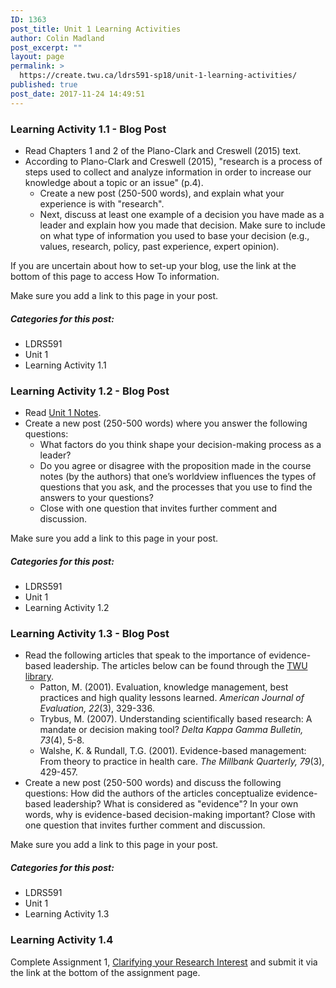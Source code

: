 ```yaml
---
ID: 1363
post_title: Unit 1 Learning Activities
author: Colin Madland
post_excerpt: ""
layout: page
permalink: >
  https://create.twu.ca/ldrs591-sp18/unit-1-learning-activities/
published: true
post_date: 2017-11-24 14:49:51
---
```

### Learning Activity 1.1 - Blog Post

* Read Chapters 1 and 2 of the Plano-Clark and Creswell (2015) text.
* According to Plano-Clark and Creswell (2015), "research is a process of steps used to collect and analyze information in order to increase our knowledge about a topic or an issue" (p.4). 
  * Create a new post (250-500 words), and explain what your experience is with "research". 
  * Next, discuss at least one example of a decision you have made as a leader and explain how you made that decision. Make sure to include on what type of information you used to base your decision (e.g., values, research, policy, past experience, expert opinion). 
  
If you are uncertain about how to set-up your blog, use the link at the bottom of this page to access How To information. 

Make sure you add a link to this page in your post.

##### Categories for this post:

* LDRS591
* Unit 1
* Learning Activity 1.1

### Learning Activity 1.2 - Blog Post

* Read [Unit 1 Notes](https://create.twu.ca/ldrs591-sp18/unit-1-notes).
* Create a new post (250-500 words) where you answer the following questions: 
  * What factors do you think shape your decision-making process as a leader? 
  * Do you agree or disagree with the proposition made in the course notes (by the authors) that one’s worldview influences the types of questions that you ask, and the processes that you use to find the answers to your questions? 
  * Close with one question that invites further comment and discussion. 
  

Make sure you add a link to this page in your post.

##### Categories for this post:

* LDRS591
* Unit 1
* Learning Activity 1.2

### Learning Activity 1.3 - Blog Post

* Read the following articles that speak to the importance of evidence-based leadership. The articles below can be found through the [TWU library](https://twu.ca/library).
  * Patton, M. (2001). Evaluation, knowledge management, best practices and high quality lessons learned. _American Journal of Evaluation, 22_(3), 329-336.
  * Trybus, M. (2007). Understanding scientifically based research: A mandate or decision making tool? _Delta Kappa Gamma Bulletin, 73_(4), 5-8.
  * Walshe, K. &amp; Rundall, T.G. (2001). Evidence-based management: From theory to practice in health care. _The Millbank Quarterly, 79_(3), 429-457.
* Create a new post (250-500 words) and discuss the following questions: How did the authors of the articles conceptualize evidence-based leadership? What is considered as "evidence"? In your own words, why is evidence-based decision-making important? Close with one question that invites further comment and discussion. 

Make sure you add a link to this page in your post.

##### Categories for this post:

* LDRS591
* Unit 1
* Learning Activity 1.3
<h3>Learning Activity 1.4</h3>
Complete Assignment 1, <a href="https://create.twu.ca/ldrs591-sp18/clarifying-your-research-interest-2/">Clarifying your Research Interest</a> and submit it via the link at the bottom of the assignment page.
